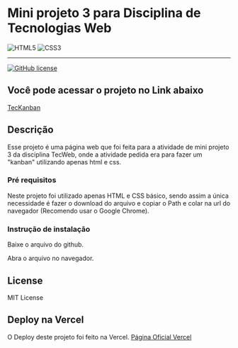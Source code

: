 # Mini projeto 3 para Disciplina de Tecnologias Web

![HTML5](https://img.shields.io/badge/html5-%23E34F26.svg?style=for-the-badge&logo=html5&logoColor=white)
![CSS3](https://img.shields.io/badge/css3-%231572B6.svg?style=for-the-badge&logo=css3&logoColor=white)

<hr>

[![GitHub license](https://img.shields.io/github/license/Naereen/StrapDown.js.svg)](https://github.com/Naereen/StrapDown.js/blob/master/LICENSE)

## Você pode acessar o projeto no Link abaixo

<a href="https://tec-kanban.vercel.app/" target="_blank">TecKanban</a>

## Descrição

Esse projeto é uma página web que foi feita para a atividade de mini projeto 3 da disciplina TecWeb, onde a atividade pedida era para fazer um "kanban" utilizando apenas html e css.

### Pré requisitos

Neste projeto foi utilizado apenas HTML e CSS básico, sendo assim a única necessidade é fazer o download do arquivo e copiar o Path e colar na url do navegador (Recomendo usar o Google Chrome).

### Instrução de instalação

Baixe o arquivo do github.

Abra o arquivo no navegador.

## License

MIT License

## Deploy na Vercel

O Deploy deste projeto foi feito na Vercel.
<a href="https://vercel.com/" target="_blank">Página Oficial Vercel</a>
